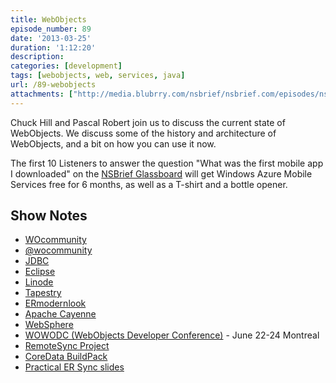 ```yaml
---
title: WebObjects
episode_number: 89
date: '2013-03-25'
duration: '1:12:20'
description:
categories: [development]
tags: [webobjects, web, services, java]
url: /89-webobjects
attachments: ["http://media.blubrry.com/nsbrief/nsbrief.com/episodes/nsbrief_89_webobjects.m4a"]
---
```


Chuck Hill and Pascal Robert join us to discuss the current state of WebObjects. We discuss some of the history and architecture of WebObjects, and a bit on how you can use it now.

The first 10 Listeners to answer the question "What was the first mobile app I downloaded" on the [NSBrief Glassboard](https://app.glassboard.com/web/invitation/code/NSBrief) will get Windows Azure Mobile Services free for 6 months, as well as a T-shirt and a bottle opener.

## Show Notes
- [WOcommunity](wocommunity.org)
- [@wocommunity](http://twitter.com/wocommunity)
- [JDBC](http://en.wikipedia.org/wiki/Java_Database_Connectivity)
- [Eclipse](http://eclipse.org)
- [Linode](http://en.wikipedia.org/wiki/Linode)
- [Tapestry](http://tapestry.apache.org)
- [ERmodernlook](http://wiki.wocommunity.org/display/documentation/ERModernLook)
- [Apache Cayenne](http://cayenne.apache.org)
- [WebSphere](http://www.ibm.com/software/websphere/)
- [WOWODC (WebObjects Developer Conference)](http://www.wocommunity.org/wowodc13/) - June 22-24 Montreal
- [RemoteSync Project](https://github.com/davidAtGVC/RemoteSync)
- [CoreData BuildPack](https://devcenter.heroku.com/articles/ios-core-data-buildpack-app)
- [Practical ER Sync slides](slideshare.net/wocommunity/practical-er-sync)

